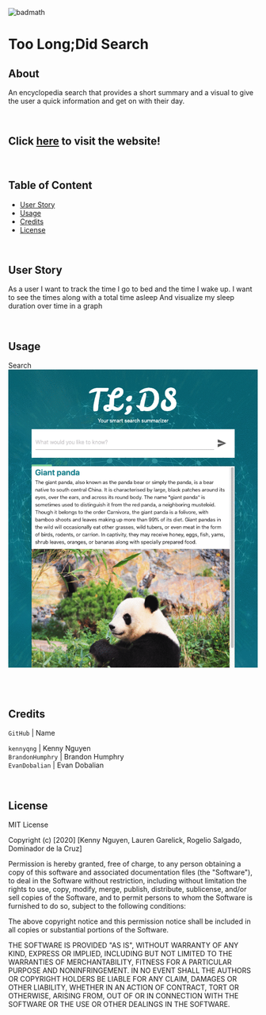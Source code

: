 ![badmath](https://img.shields.io/badge/MIT-License-blue)
# Too Long;Did Search


## About
An encyclopedia search that provides a short summary and a visual to give the user a quick information and get on with their day.

<br/>

## Click **[here](https://kennyqng.github.io/project-01/)** to visit the website!<br/>

<br/>


## Table of Content
* [User Story](#user-story)
* [Usage](#usage)
* [Credits](#credits)
* [License](#license)

<br/>


## User Story
As a user I want to track the time I go to bed and the time I wake up.
I want to see the times along with a total time asleep 
And visualize my sleep duration over time in a graph

<br/>


## Usage

Search<br/>
![](tlds.gif)<br/>
<br/>

<br/>


## Credits
`GitHub` | Name<br/>

`kennyqng` | Kenny Nguyen<br/>
`BrandonHumphry` | Brandon Humphry<br/>
`EvanDobalian` | Evan Dobalian<br/>

<br/>

## License

MIT License

Copyright (c) [2020] [Kenny Nguyen, Lauren Garelick, Rogelio Salgado, Dominador de la Cruz]

Permission is hereby granted, free of charge, to any person obtaining a copy
of this software and associated documentation files (the "Software"), to deal
in the Software without restriction, including without limitation the rights
to use, copy, modify, merge, publish, distribute, sublicense, and/or sell
copies of the Software, and to permit persons to whom the Software is
furnished to do so, subject to the following conditions:

The above copyright notice and this permission notice shall be included in all
copies or substantial portions of the Software.

THE SOFTWARE IS PROVIDED "AS IS", WITHOUT WARRANTY OF ANY KIND, EXPRESS OR
IMPLIED, INCLUDING BUT NOT LIMITED TO THE WARRANTIES OF MERCHANTABILITY,
FITNESS FOR A PARTICULAR PURPOSE AND NONINFRINGEMENT. IN NO EVENT SHALL THE
AUTHORS OR COPYRIGHT HOLDERS BE LIABLE FOR ANY CLAIM, DAMAGES OR OTHER
LIABILITY, WHETHER IN AN ACTION OF CONTRACT, TORT OR OTHERWISE, ARISING FROM,
OUT OF OR IN CONNECTION WITH THE SOFTWARE OR THE USE OR OTHER DEALINGS IN THE
SOFTWARE.